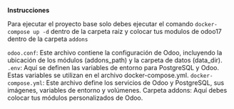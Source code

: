 **Instrucciones**

Para ejecutar el proyecto base solo debes ejecutar el comando `docker-compose up -d` dentro de la carpeta raiz y colocar tus modulos de odoo17 dentro de la carpeta `addons`

`odoo.conf`: Este archivo contiene la configuración de Odoo, incluyendo la ubicación de los módulos (addons_path) y la carpeta de datos (data_dir).
`.env`: Aquí se definen las variables de entorno para PostgreSQL y Odoo. Estas variables se utilizan en el archivo docker-compose.yml.
`docker-compose.yml`: Este archivo define los servicios de Odoo y PostgreSQL, sus imágenes, variables de entorno y volúmenes.
Carpeta addons: Aquí debes colocar tus módulos personalizados de Odoo.